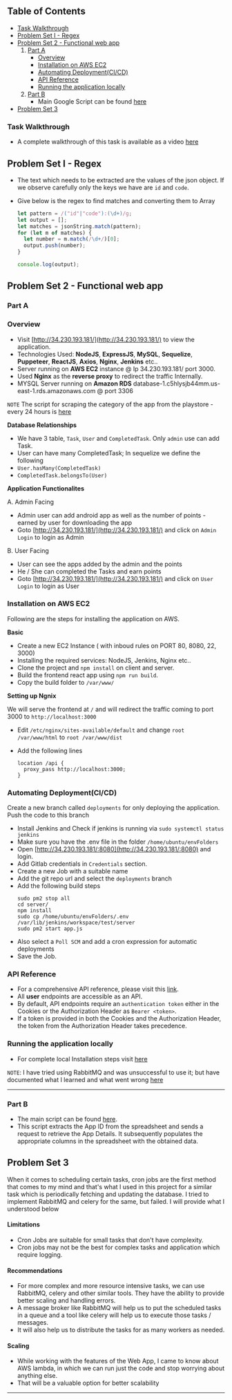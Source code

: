 ## Table of Contents

- [Task Walkthrough](#task-walkthrough)
- [Problem Set I - Regex](#problem-set-i-regex)
- [Problem Set 2 - Functional web app](#problem-set-2-functional-web-app)
  1. [Part A](#part-a)
     - [Overview](#overview)
     - [Installation on AWS EC2](#installation-on-aws-ec2)
     - [Automating Deployment(CI/CD)](#automating-deploymentcicd)
     - [API Reference](#api-reference)
     - [Running the application locally](#running-the-application-locally)
  2. [Part B](#part-b)
     - Main Google Script can be found [here](https://gitlab.com/glaucusec/nextlabs/-/blob/main/GoogleAppScript.js)
- [Problem Set 3](#problem-set-3)

### Task Walkthrough

- A complete walkthrough of this task is available as a video [here]()

## Problem Set I - Regex

- The text which needs to be extracted are the values of the json object. If we observe carefully only the keys we have are `id` and `code`.
- Give below is the regex to find matches and converting them to Array

  ```javascript
  let pattern = /("id"|"code"):(\d+)/g;
  let output = [];
  let matches = jsonString.match(pattern);
  for (let m of matches) {
    let number = m.match(/\d+/)[0];
    output.push(number);
  }

  console.log(output);
  ```

## Problem Set 2 - Functional web app

### Part A

### Overview

- Visit [http://34.230.193.181/](http://34.230.193.181/) to view the application.
- Technologies Used: **NodeJS**, **ExpressJS**, **MySQL**, **Sequelize**, **Puppeteer**, **ReactJS**, **Axios**, **Nginx**, **Jenkins** etc..
- Server running on **AWS EC2** instance @ Ip 34.230.193.181/ port 3000.
- Used **Nginx** as the **reverse proxy** to redirect the traffic Internally.
- MYSQL Server running on **Amazon RDS** database-1.c5hlysjb44mm.us-east-1.rds.amazonaws.com @ port 3306

`NOTE` The script for scraping the category of the app from the playstore - every 24 hours is [here](https://gitlab.com/glaucusec/nextlabs/-/blob/main/server/worker/dailyWorker.js?ref_type=heads)

**Database Relationships**

- We have 3 table, `Task`, `User` and `CompletedTask`. Only `admin` use can add Task.
- User can have many CompletedTask; In sequelize we define the following
- `User.hasMany(CompletedTask)`
- `CompletedTask.belongsTo(User)`

**Application Functionalites**

A. Admin Facing

- Admin user can add android app as well as the number of points - earned by user for downloading the app
- Goto [http://34.230.193.181/](http://34.230.193.181/) and click on `Admin Login` to login as Admin

B. User Facing

- User can see the apps added by the admin and the points
- He / She can completed the Tasks and earn points
- Goto [http://34.230.193.181/](http://34.230.193.181/) and click on `User Login` to login as User

### Installation on AWS EC2

Following are the steps for installing the application on AWS.

**Basic**

- Create a new EC2 Instance ( with inboud rules on PORT 80, 8080, 22, 3000)
- Installing the required services: NodeJS, Jenkins, Nginx etc..
- Clone the project and `npm install` on client and server.
- Build the frontend react app using `npm run build`.
- Copy the build folder to `/var/www/`

**Setting up Ngnix**

We will serve the frontend at `/` and will redirect the traffic coming to port 3000 to `http://localhost:3000`

- Edit `/etc/nginx/sites-available/default` and change `root /var/www/html` to `root /var/www/dist`
- Add the following lines

  ```
  location /api {
    proxy_pass http://localhost:3000;
  }
  ```

### Automating Deployment(CI/CD)

Create a new branch called `deployments` for only deploying the application. Push the code to this branch

- Install Jenkins and Check if jenkins is running via `sudo systemctl status jenkins`
- Make sure you have the .env file in the folder `/home/ubuntu/envFolders`
- Open [http://34.230.193.181/:8080](http://34.230.193.181/:8080) and login.
- Add Gitlab credentials in `Credentials` section.
- Create a new Job with a suitable name
- Add the git repo url and select the `deployments` branch
- Add the following build steps
  ```shell
  sudo pm2 stop all
  cd server/
  npm install
  sudo cp /home/ubuntu/envFolders/.env /var/lib/jenkins/workspace/test/server
  sudo pm2 start app.js
  ```
- Also select a `Poll SCM` and add a cron expression for automatic deployments
- Save the Job.

### API Reference

- For a comprehensive API reference, please visit this [link](https://gitlab.com/glaucusec/nextlabs/-/blob/main/documentation/API_REFERENCE.md).
- All **user** endpoints are accessible as an API.
- By default, API endpoints require an `authentication token` either in the Cookies or the Authorization Header as `Bearer <token>`.
- If a token is provided in both the Cookies and the Authorization Header, the token from the Authorization Header takes precedence.

### Running the application locally

- For complete local Installation steps visit [here](https://gitlab.com/glaucusec/nextlabs/-/blob/main/documentation/INSTALLATION.md)

`NOTE`:
I have tried using RabbitMQ and was unsuccessful to use it; but have documented what I learned and what went wrong [here](https://gitlab.com/glaucusec/nextlabs/-/blob/main/RABBITMQ.md)

---

### Part B

- The main script can be found [here](https://gitlab.com/glaucusec/nextlabs/-/blob/main/GoogleAppScript.js).
- This script extracts the App ID from the spreadsheet and sends a request to retrieve the App Details. It subsequently populates the appropriate columns in the spreadsheet with the obtained data.

## Problem Set 3

When it comes to scheduling certain tasks, cron jobs are the first method that comes to my mind and that's what I used in this project for a similar task which is periodically fetching and updating the database. I tried to implement RabbitMQ and celery for the same, but failed. I will provide what I understood below

#### Limitations

- Cron Jobs are suitable for small tasks that don't have complexity.
- Cron jobs may not be the best for complex tasks and application which require logging.

#### Recommendations

- For more complex and more resource intensive tasks, we can use RabbitMQ, celery and other similar tools. They have the ability to provide better scaling and handling errors.
- A message broker like RabbitMQ will help us to put the scheduled tasks in a queue and a tool like celery will help us to execute those tasks / messages.
- It will also help us to distribute the tasks for as many workers as needed.

#### Scaling

- While working with the features of the Web App, I came to know about AWS lambda, in which we can run just the code and stop worrying about anything else.
- That will be a valuable option for better scalability

---
